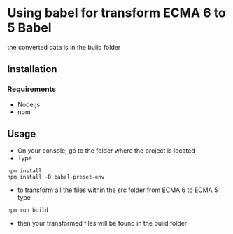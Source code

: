 # Using babel for transform ECMA 6 to 5 Babel  

the converted data is in the build folder

## Installation

### Requirements
* Node.js
* npm


## Usage

* On your console, go to the folder where the project is located
* Type 
```
npm install
npm install -D babel-preset-env
```
* to transform all the files within the src folder from ECMA 6 to ECMA 5 type
```
npm run build
```
* then your transformed files will be found in the build folder
